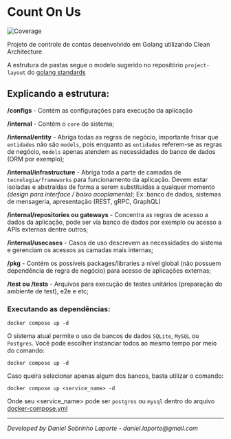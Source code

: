 # Count On Us

![Coverage](https://img.shields.io/badge/Coverage-41.2%25-yellow)

Projeto de controle de contas desenvolvido em Golang utilizando Clean Architecture

A estrutura de pastas segue o modelo sugerido no repositório `project-layout` do [golang standards](https://github.com/golang-standards/project-layout)

## Explicando a estrutura:

**/configs** - Contém as configurações para execução da aplicação

**/internal** - Contém o `core` do sistema;

**/internal/entity** - Abriga todas as regras de negócio, importante frisar que `entidades` não são `models`, pois enquanto as `entidades` referem-se as regras de negócio, `models` apenas atendem as necessidades do banco de dados (ORM por exemplo);

**/internal/infrastructure** - Abriga toda a parte de camadas de `tecnologia/frameworks` para funcionamento da aplicação. Devem estar isoladas e abstraídas de forma a serem substítuidas a qualquer momento _(design para interface / baixo acoplamento)_; Ex: banco de dados, sistemas de mensageria, apresentação (REST, gRPC, GraphQL)

**/internal/repositories ou gateways** - Concentra as regras de acesso a dados da aplicação, pode ser via banco de dados por exemplo ou acesso a APIs externas dentre outros;

**/internal/usecases** - Casos de uso descrevem as necessidades do sistema e gerenciam os acessos as camadas mais internas;

**/pkg** - Contém os possíveis packages/libraries a nível global (não possuem dependência de regra de negócio) para acesso de aplicações externas;

**/test ou /tests** - Arquivos para execução de testes unitários (preparação do ambiente de test), e2e e etc;

### Executando as dependências:

    docker compose up -d

O sistema atual permite o uso de bancos de dados `SQLite`, `MySQL` ou `Postgres`. Você pode escolher instanciar todos ao mesmo tempo por meio do comando:

    docker compose up -d

Caso queira selecionar apenas algum dos bancos, basta utilizar o comando:

    docker compose up <service_name> -d

Onde seu <service_name> pode ser `postgres` ou `mysql` dentro do arquivo [docker-compose.yml](docker-compose.yml)

---

_Developed by Daniel Sobrinho Laporte - daniel.laporte@gmail.com_
